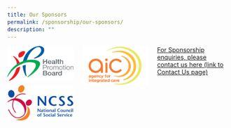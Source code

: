 ```yaml
---
title: Our Sponsors
permalink: /sponsorship/our-sponsors/
description: ""
---
```

<a href="https://hpb.gov.sg/"> <img src="/images/HPB_R_V_CMYK_Logo%201.png" alt="Image Description" style="width: 30%; float: left;margin-right: 20px;">
<a href="https://www.aic.sg/"><img src="/images/SMHClogoAIC_page-0001.png" alt="Image Description" style="width: 30%; float: left;margin-right: 20px;">
<a href="https://www.ncss.gov.sg/"> <img src="/images/SMHCNCSSlogo2014hires.png" alt="Image Description" style="width: 30%; float: left;margin-right: 20px;">

For Sponsorship enquiries, please contact us here (link to Contact Us page)